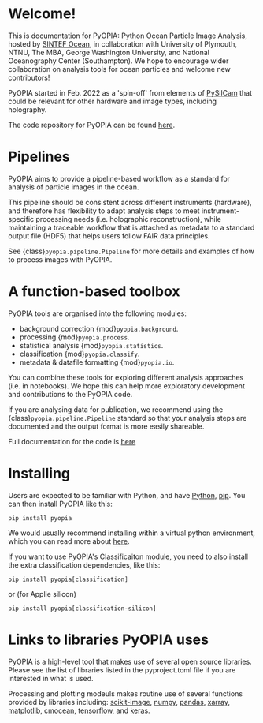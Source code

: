 Welcome!
==================================

This is documentation for PyOPIA: Python Ocean Particle Image Analysis, hosted by [SINTEF Ocean](https://www.sintef.no/en/ocean/), in collaboration with University of Plymouth, NTNU, The MBA, George Washington University, and National Oceanography Center (Southampton). We hope to encourage wider collaboration on analysis tools for ocean particles and welcome new contributors!

PyOPIA started in Feb. 2022 as a 'spin-off' from elements of [PySilCam](https://github.com/SINTEF/PySilCam/wiki) that could be relevant for other hardware and image types, including holography.

The code repository for PyOPIA can be found [here](https://github.com/SINTEF/pyopia/).

Pipelines
==================================
PyOPIA aims to provide a pipeline-based workflow as a standard for analysis of particle images in the ocean.

This pipeline should be consistent across different instruments (hardware), and therefore has flexibility to adapt analysis steps to meet instrument-specific processing needs (i.e. holographic reconstruction), while maintaining a traceable workflow that is attached as metadata to a standard output file (HDF5) that helps users follow FAIR data principles.

See {class}`pyopia.pipeline.Pipeline` for more details and examples of how to process images with PyOPIA.

A function-based toolbox
==================================

PyOPIA tools are organised into the following modules:

* background correction {mod}`pyopia.background`.
* processing {mod}`pyopia.process`.
* statistical analysis {mod}`pyopia.statistics`.
* classification {mod}`pyopia.classify`.
* metadata & datafile formatting {mod}`pyopia.io`.

You can combine these tools for exploring different analysis approaches (i.e. in notebooks).
We hope this can help more exploratory development and contributions to the PyOPIA code.

If you are analysing data for publication, we recommend using the {class}`pyopia.pipeline.Pipeline` standard so that your analysis steps are documented and the output format is more easily shareable.

Full documentation for the code is [here](api)

Installing
==================================

Users are expected to be familiar with Python, and have [Python](https://github.com/conda-forge/miniforge/#download), [pip](https://pypi.org/project/pip/). You can then install PyOPIA like this:

```
pip install pyopia
```

We would usually recommend installing within a virtual python environment, which you can read more about [here](https://jni.github.io/using-python-for-science/intro-to-environments.html).

If you want to use PyOPIA's Classificaiton module, you need to also install the extra classification dependencies, like this:

````
pip install pyopia[classification]
````

or (for Applie silicon)

```
pip install pyopia[classification-silicon]
```

Links to libraries PyOPIA uses
==================================

PyOPIA is a high-level tool that makes use of several open source libraries. Please see the list of libraries listed in the pyproject.toml file if you are interested in what is used.

Processing and plotting modeuls makes routine use of several functions provided by libraries including: [scikit-image](https://scikit-image.org/),
[numpy](https://numpy.org/), [pandas](https://pandas.pydata.org/), [xarray](https://docs.xarray.dev), [matplotlib](https://matplotlib.org/),
[cmocean](https://matplotlib.org/cmocean/), [tensorflow](https://www.tensorflow.org/), and [keras](https://keras.io/).
